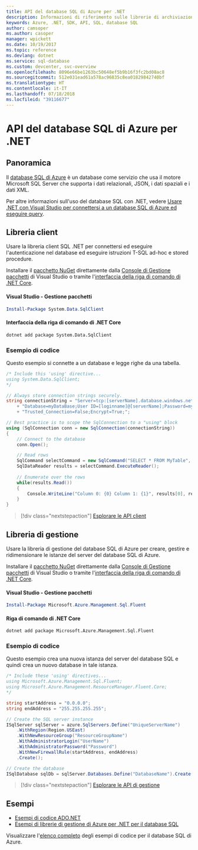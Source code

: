 ```yaml
---
title: API del database SQL di Azure per .NET
description: Informazioni di riferimento sulle librerie di archiviazione del database SQL di Azure per .NET
keywords: Azure, .NET, SDK, API, SQL, database SQL
author: camsoper
ms.author: casoper
manager: wpickett
ms.date: 10/19/2017
ms.topic: reference
ms.devlang: dotnet
ms.service: sql-database
ms.custom: devcenter, svc-overview
ms.openlocfilehash: 8096e66be1263bc50648ef5b9b16f3fc2bd08ac8
ms.sourcegitcommit: 512e031ead61a578ac96835c8ea01829842740bf
ms.translationtype: HT
ms.contentlocale: it-IT
ms.lasthandoff: 07/18/2018
ms.locfileid: "39116677"
---
```

# <a name="azure-sql-database-apis-for-net"></a>API del database SQL di Azure per .NET

## <a name="overview"></a>Panoramica

Il [database SQL di Azure](https://docs.microsoft.com/azure/sql-database/sql-database-technical-overview) è un database come servizio che usa il motore Microsoft SQL Server che supporta i dati relazionali, JSON, i dati spaziali e i dati XML. 

Per altre informazioni sull'uso del database SQL con .NET, vedere [Usare .NET con Visual Studio per connettersi a un database SQL di Azure ed eseguire query](https://docs.microsoft.com/azure/sql-database/sql-database-connect-query-dotnet-visual-studio).

## <a name="client-library"></a>Libreria client

Usare la libreria client SQL .NET per connettersi ed eseguire l'autenticazione nel database ed eseguire istruzioni T-SQL ad-hoc e stored procedure.

Installare il [pacchetto NuGet]( https://www.nuget.org/packages/System.Data.SqlClient) direttamente dalla [Console di Gestione pacchetti](https://docs.microsoft.com/nuget/tools/package-manager-console) di Visual Studio o tramite l'[interfaccia della riga di comando di .NET Core](https://docs.microsoft.com/dotnet/core/tools/dotnet-add-package).

#### <a name="visual-studio-package-manager"></a>Visual Studio - Gestione pacchetti

```powershell
Install-Package System.Data.SqlClient
```

#### <a name="net-core-cli"></a>Interfaccia della riga di comando di .NET Core

```bash
dotnet add package System.Data.SqlClient
```

### <a name="code-example"></a>Esempio di codice

Questo esempio si connette a un database e legge righe da una tabella.

```csharp
/* Include this 'using' directive...
using System.Data.SqlClient;
*/

// Always store connection strings securely. 
string connectionString = "Server=tcp:[serverName].database.windows.net;" 
    + "Database=myDataBase;User ID=[loginname]@[serverName];Password=myPassword;"
    + "Trusted_Connection=False;Encrypt=True;";

// Best practice is to scope the SqlConnection to a "using" block
using (SqlConnection conn = new SqlConnection(connectionString))
{
    // Connect to the database
    conn.Open();

    // Read rows
    SqlCommand selectCommand = new SqlCommand("SELECT * FROM MyTable", conn);
    SqlDataReader results = selectCommand.ExecuteReader();
    
    // Enumerate over the rows
    while(results.Read())
    {
        Console.WriteLine("Column 0: {0} Column 1: {1}", results[0], results[1]);
    }
}
```

> [!div class="nextstepaction"]
> [Esplorare le API client](/dotnet/api/overview/azure/sql/client)

## <a name="management-library"></a>Libreria di gestione

Usare la libreria di gestione del database SQL di Azure per creare, gestire e ridimensionare le istanze del server del database SQL di Azure.

Installare il [pacchetto NuGet](https://www.nuget.org/packages/Microsoft.Azure.Management.Sql.Fluent/) direttamente dalla [Console di Gestione pacchetti](https://docs.microsoft.com/nuget/tools/package-manager-console) di Visual Studio o tramite l'[interfaccia della riga di comando di .NET Core](https://docs.microsoft.com/dotnet/core/tools/dotnet-add-package).

#### <a name="visual-studio-package-manager"></a>Visual Studio - Gestione pacchetti

```powershell
Install-Package Microsoft.Azure.Management.Sql.Fluent
``` 

#### <a name="net-core-command-line"></a>Riga di comando di .NET Core

```bash
dotnet add package Microsoft.Azure.Management.Sql.Fluent
```

### <a name="code-example"></a>Esempio di codice

Questo esempio crea una nuova istanza del server del database SQL e quindi crea un nuovo database in tale istanza.

```csharp
/* Include these 'using' directives...
using Microsoft.Azure.Management.Sql.Fluent;
using Microsoft.Azure.Management.ResourceManager.Fluent.Core;
*/

string startAddress = "0.0.0.0";
string endAddress = "255.255.255.255";

// Create the SQL server instance
ISqlServer sqlServer = azure.SqlServers.Define("UniqueServerName")
    .WithRegion(Region.USEast)
    .WithNewResourceGroup("ResourceGroupName")
    .WithAdministratorLogin("UserName")
    .WithAdministratorPassword("Password")
    .WithNewFirewallRule(startAddress, endAddress)
    .Create();

// Create the database
ISqlDatabase sqlDb = sqlServer.Databases.Define("DatabaseName").Create();
```

> [!div class="nextstepaction"]
> [Esplorare le API di gestione](/dotnet/api/overview/azure/sql/management)

## <a name="samples"></a>Esempi

- [Esempi di codice ADO.NET](/dotnet/framework/data/adonet/ado-net-code-examples)
- [Esempi di librerie di gestione di Azure per .NET per il database SQL](/dotnet/azure/dotnet-sdk-azure-sql-database-samples)

Visualizzare l'[elenco completo](https://azure.microsoft.com/resources/samples/?platform=dotnet&term=sql+database) degli esempi di codice per il database SQL di Azure.

